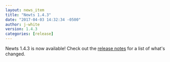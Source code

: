 ```yaml
---
layout: news_item
title: "Newts 1.4.3"
date: "2017-04-03 14:32:34 -0500"
author: j-white
version: 1.4.3
categories: [release]
---
```


Newts 1.4.3 is now available! Check out the [release notes](https://github.com/OpenNMS/newts/blob/1.4.3/NEWS.rst) for a list of what's changed.

